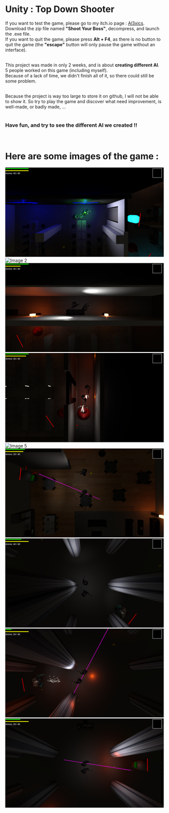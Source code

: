 # Unity : Top Down Shooter

If you want to test the game, please go to my itch.io page : [Al3xics](https://al3xics.itch.io/). Download the zip file named **"Shoot Your Boss"**, decompress, and launch the .exe file.<br>
If you want to quit the game, please press **Alt + F4**, as there is no button to quit the game (the **"escape"** button will only pause the game without an interface).<br>
<br>

This project was made in only 2 weeks, and is about **creating different AI**.<br>
5 people worked on this game (including myself).<br>
Because of a lack of time, we didn't finish all of it, so there could still be some problem.<br>
<br>

Because the project is way too large to store it on github, I will not be able to show it. So try to play the game and discover what need improvement, is well-made, or badly made, ...<br>
<br>

### Have fun, and try to see the different AI we created !!
<br>

# Here are some images of the game :<br>
![Image 1](./Images/Image_1.png)
![Image 2](./Images/Image_2.png)
![Image 3](./Images/Image_3.png)
![Image 4](./Images/Image_4.png)
![Image 5](./Images/Image_5.png)
![Image 6](./Images/Image_6.png)
![Image 7](./Images/Image_7.png)
![Image 8](./Images/Image_8.png)
![Image 9](./Images/Image_9.png)

